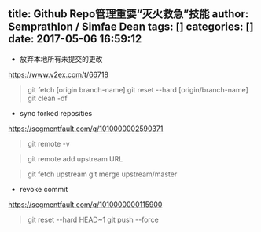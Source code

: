 title: Github Repo管理重要“灭火救急”技能
author: Semprathlon / Simfae Dean
tags: []
categories: []
date: 2017-05-06 16:59:12
---
- 放弃本地所有未提交的更改

https://www.v2ex.com/t/66718

> git fetch [origin branch-name]
> git reset --hard [origin/branch-name]
> git clean -df

- sync forked reposities

https://segmentfault.com/q/1010000002590371

> git remote -v

> git remote add upstream URL

> git fetch upstream
> git merge upstream/master

- revoke commit

https://segmentfault.com/q/1010000000115900

> git reset --hard HEAD~1
> git push --force